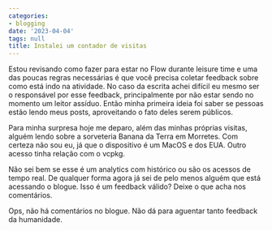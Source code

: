 ```yaml
---
categories:
- blogging
date: '2023-04-04'
tags: null
title: Instalei um contador de visitas
---
```


Estou revisando como fazer para estar no Flow durante leisure time e uma das poucas regras necessárias é que você precisa coletar feedback sobre como está indo na atividade. No caso da escrita achei difícil eu mesmo ser o responsável por esse feedback, principalmente por não estar sendo no momento um leitor assíduo. Então minha primeira ideia foi saber se pessoas estão lendo meus posts, aproveitando o fato deles serem públicos.

Para minha surpresa hoje me deparo, além das minhas próprias visitas, alguém lendo sobre a sorveteria Banana da Terra em Morretes. Com certeza não sou eu, já que o dispositivo é um MacOS e dos EUA. Outro acesso tinha relação com o vcpkg.

Não sei bem se esse é um analytics com histórico ou são os acessos de tempo real. De qualquer forma agora já sei de pelo menos alguém que está acessando o blogue. Isso é um feedback válido? Deixe o que acha nos comentários.

Ops, não há comentários no blogue. Não dá para aguentar tanto feedback da humanidade.